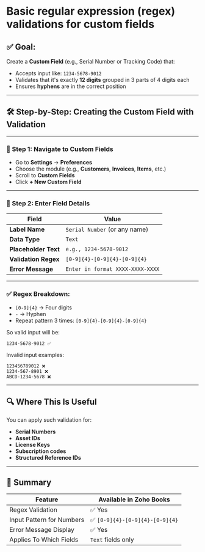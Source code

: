 # **Basic regular expression (regex) validations** for **custom fields**

## ✅ Goal:

Create a **Custom Field** (e.g., Serial Number or Tracking Code) that:

* Accepts input like: `1234-5678-9012`
* Validates that it's exactly **12 digits** grouped in 3 parts of 4 digits each
* Ensures **hyphens** are in the correct position

---

## 🛠 Step-by-Step: Creating the Custom Field with Validation

---

### 🔹 Step 1: Navigate to Custom Fields

* Go to **Settings** → **Preferences**
* Choose the module (e.g., **Customers**, **Invoices**, **Items**, etc.)
* Scroll to **Custom Fields**
* Click **+ New Custom Field**

---

### 🔹 Step 2: Enter Field Details

| Field                | Value                            |
| -------------------- | -------------------------------- |
| **Label Name**       | `Serial Number` (or any name)    |
| **Data Type**        | `Text`                           |
| **Placeholder Text** | `e.g., 1234-5678-9012`           |
| **Validation Regex** | `[0-9]{4}-[0-9]{4}-[0-9]{4}`     |
| **Error Message**    | `Enter in format XXXX-XXXX-XXXX` |

---

### ✅ Regex Breakdown:

* `[0-9]{4}` → Four digits
* `-` → Hyphen
* Repeat pattern 3 times: `[0-9]{4}-[0-9]{4}-[0-9]{4}`

So valid input will be:

```
1234-5678-9012 ✅
```

Invalid input examples:

```
123456789012 ❌
1234-567-8901 ❌
ABCD-1234-5678 ❌
```

---

## 🔍 Where This Is Useful

You can apply such validation for:

* **Serial Numbers**
* **Asset IDs**
* **License Keys**
* **Subscription codes**
* **Structured Reference IDs**

---

## 🎯 Summary

| Feature                   | Available in Zoho Books        |
| ------------------------- | ------------------------------ |
| Regex Validation          | ✅ Yes                          |
| Input Pattern for Numbers | ✅ `[0-9]{4}-[0-9]{4}-[0-9]{4}` |
| Error Message Display     | ✅ Yes                          |
| Applies To Which Fields   | `Text` fields only             |